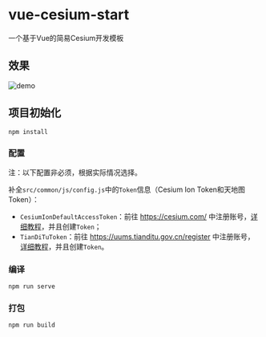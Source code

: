 # vue-cesium-start

一个基于Vue的简易Cesium开发模板

## 效果

![demo](/readme_images/demo.png)

## 项目初始化

```
npm install
```
### 配置
注：以下配置非必须，根据实际情况选择。

补全`src/common/js/config.js`中的`Token`信息（Cesium Ion Token和天地图Token）：

- `CesiumIonDefaultAccessToken`：前往 https://cesium.com/ 中注册账号，[详细教程](https://syzdev.cn/2021/08/10/%E6%B3%A8%E5%86%8CCesium%20ion%E6%95%99%E7%A8%8B/)，并且创建`Token`；
- `TianDiTuToken`：前往 https://uums.tianditu.gov.cn/register 中注册账号，[详细教程](https://syzdev.cn/2021/08/11/注册天地图Token教程/)，并且创建`Token`。

### 编译

```
npm run serve
```

### 打包
```
npm run build
```

